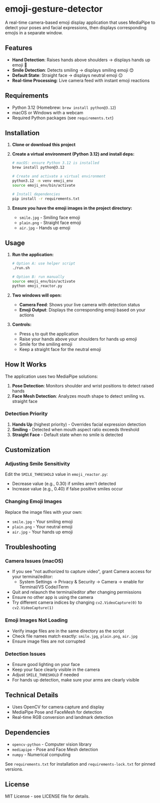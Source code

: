 # emoji-gesture-detector


A real-time camera-based emoji display application that uses MediaPipe to detect your poses and facial expressions, then displays corresponding emojis in a separate window.

## Features

- **Hand Detection**: Raises hands above shoulders → displays hands up emoji 🙌
- **Smile Detection**: Detects smiling → displays smiling emoji 😊  
- **Default State**: Straight face → displays neutral emoji 😐
- **Real-time Processing**: Live camera feed with instant emoji reactions

## Requirements

- Python 3.12 (Homebrew: `brew install python@3.12`)
- macOS or Windows with a webcam
- Required Python packages (see `requirements.txt`)

## Installation

1. **Clone or download this project**

2. **Create a virtual environment (Python 3.12) and install deps:**
   ```bash
   # macOS: ensure Python 3.12 is installed
   brew install python@3.12

   # Create and activate a virtual environment
   python3.12 -m venv emoji_env
   source emoji_env/bin/activate

   # Install dependencies
   pip install -r requirements.txt
   ```

3. **Ensure you have the emoji images in the project directory:**
   - `smile.jpg` - Smiling face emoji
   - `plain.png` - Straight face emoji  
   - `air.jpg` - Hands up emoji

## Usage

1. **Run the application:**
   ```bash
   # Option A: use helper script
   ./run.sh

   # Option B: run manually
   source emoji_env/bin/activate
   python emoji_reactor.py
   ```

2. **Two windows will open:**
   - **Camera Feed**: Shows your live camera with detection status
   - **Emoji Output**: Displays the corresponding emoji based on your actions

3. **Controls:**
   - Press `q` to quit the application
   - Raise your hands above your shoulders for hands up emoji
   - Smile for the smiling emoji
   - Keep a straight face for the neutral emoji

## How It Works

The application uses two MediaPipe solutions:

1. **Pose Detection**: Monitors shoulder and wrist positions to detect raised hands
2. **Face Mesh Detection**: Analyzes mouth shape to detect smiling vs. straight face

### Detection Priority
1. **Hands Up** (highest priority) - Overrides facial expression detection
2. **Smiling** - Detected when mouth aspect ratio exceeds threshold
3. **Straight Face** - Default state when no smile is detected

## Customization

### Adjusting Smile Sensitivity
Edit the `SMILE_THRESHOLD` value in `emoji_reactor.py`:
- Decrease value (e.g., 0.30) if smiles aren't detected
- Increase value (e.g., 0.40) if false positive smiles occur

### Changing Emoji Images
Replace the image files with your own:
- `smile.jpg` - Your smiling emoji
- `plain.png` - Your neutral emoji
- `air.jpg` - Your hands up emoji

## Troubleshooting

### Camera Issues (macOS)
- If you see "not authorized to capture video", grant Camera access for your terminal/editor:
  - System Settings → Privacy & Security → Camera → enable for Terminal/VS Code/iTerm
- Quit and relaunch the terminal/editor after changing permissions
- Ensure no other app is using the camera
- Try different camera indices by changing `cv2.VideoCapture(0)` to `cv2.VideoCapture(1)`

### Emoji Images Not Loading
- Verify image files are in the same directory as the script
- Check file names match exactly: `smile.jpg`, `plain.png`, `air.jpg`
- Ensure image files are not corrupted

### Detection Issues
- Ensure good lighting on your face
- Keep your face clearly visible in the camera
- Adjust `SMILE_THRESHOLD` if needed
- For hands up detection, make sure your arms are clearly visible

## Technical Details

- Uses OpenCV for camera capture and display
- MediaPipe Pose and FaceMesh for detection
- Real-time RGB conversion and landmark detection

## Dependencies

- `opencv-python` - Computer vision library
- `mediapipe` - Pose and Face Mesh detection
- `numpy` - Numerical computing

See `requirements.txt` for installation and `requirements-lock.txt` for pinned versions.

## License

MIT License - see LICENSE file for details.
